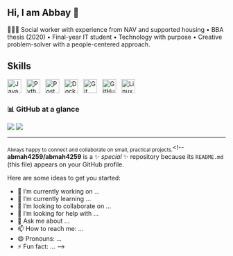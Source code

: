 ## Hi, I am Abbay 👋

👩🏻‍💻 Social worker with experience from NAV and supported housing • BBA thesis (2020) • Final-year IT student • Technology with purpose • Creative problem-solver with a people-centered approach.
 
## Skills
<p align="left">
<img src="https://cdn.jsdelivr.net/gh/devicons/devicon/icons/javascript/javascript-original.svg" height="32" alt="JavaScript" />&nbsp;&nbsp;
<img src="https://cdn.jsdelivr.net/gh/devicons/devicon/icons/python/python-original.svg" height="32" alt="Python" />&nbsp;&nbsp;
<img src="https://cdn.jsdelivr.net/gh/devicons/devicon/icons/postgresql/postgresql-original.svg" height="32" alt="PostgreSQL" />&nbsp;&nbsp;
<img src="https://cdn.jsdelivr.net/gh/devicons/devicon/icons/docker/docker-original.svg" height="32" alt="Docker" />&nbsp;&nbsp;
<img src="https://cdn.jsdelivr.net/gh/devicons/devicon/icons/git/git-original.svg" height="32" alt="Git" />&nbsp;&nbsp;
<img src="https://cdn.jsdelivr.net/gh/devicons/devicon/icons/github/github-original.svg" height="32" alt="GitHub" />&nbsp;&nbsp;
<img src="https://cdn.jsdelivr.net/gh/devicons/devicon/icons/linux/linux-original.svg" height="32" alt="Linux" />
</p>
 
### 📊 GitHub at a glance
<p>
<picture>
<source
      srcset="https://github-readme-stats.vercel.app/api?username=aria-saraj&show_icons=true&hide_title=t…
      media="(prefers-color-scheme: dark)"/>
<img src="https://github-readme-stats.vercel.app/api?username=aria-saraj&show_icons=true&hide_title=t… height="140"/>
</picture>
<picture>
<source
      srcset="https://github-readme-stats.vercel.app/api/top-langs/?username=aria-saraj&layout=compact&hi…
      media="(prefers-color-scheme: dark)"/>
<img src="https://github-readme-stats.vercel.app/api/top-langs/?username=aria-saraj&layout=compact&hi… height="140"/>
</picture>
</p>
 
---
 
<sub>Always happy to connect and collaborate on small, practical projects.</sub><!--
**abmah4259/abmah4259** is a ✨ _special_ ✨ repository because its `README.md` (this file) appears on your GitHub profile.

Here are some ideas to get you started:

- 🔭 I’m currently working on ...
- 🌱 I’m currently learning ...
- 👯 I’m looking to collaborate on ...
- 🤔 I’m looking for help with ...
- 💬 Ask me about ...
- 📫 How to reach me: ...
- 😄 Pronouns: ...
- ⚡ Fun fact: ...
-->
